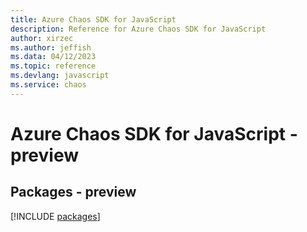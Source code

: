 ```yaml
---
title: Azure Chaos SDK for JavaScript
description: Reference for Azure Chaos SDK for JavaScript
author: xirzec
ms.author: jeffish
ms.data: 04/12/2023
ms.topic: reference
ms.devlang: javascript
ms.service: chaos
---
```

# Azure Chaos SDK for JavaScript - preview
## Packages - preview
[!INCLUDE [packages](chaos-index.md)]